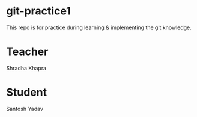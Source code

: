 # git-practice1
This repo is for practice during learning &amp; implementing the git knowledge.

# Teacher
Shradha Khapra

# Student
Santosh Yadav
